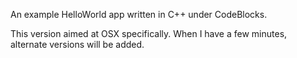 An example HelloWorld app written in C++ under CodeBlocks.

This version aimed at OSX specifically. When I have a few minutes, alternate versions will be added.